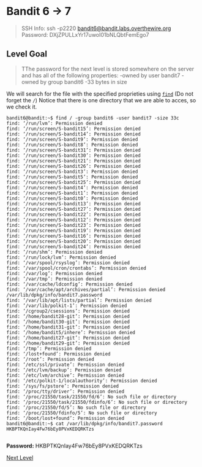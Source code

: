 ﻿
# Bandit 6 -> 7
> SSH Info: ssh -p2220 bandit6@bandit.labs.overthewire.org  
> Password: DXjZPULLxYr17uwoI01bNLQbtFemEgo7


 ## Level Goal  
>TThe password for the next level is stored somewhere on the server and has all of the following properties:
-owned by user bandit7
-owned by group bandit6
-33 bytes in size

We will search for the file with the specified proprieties using [`find`](https://en.wikipedia.org/wiki/Find_(Unix)) (Do not forget the `/`)
Notice that there is one directory that we are able to acces, so we check it.
```
bandit6@bandit:~$ find / -group bandit6 -user bandit7 -size 33c
find: ‘/run/lvm’: Permission denied
find: ‘/run/screen/S-bandit15’: Permission denied
find: ‘/run/screen/S-bandit14’: Permission denied
find: ‘/run/screen/S-bandit9’: Permission denied
find: ‘/run/screen/S-bandit8’: Permission denied
find: ‘/run/screen/S-bandit31’: Permission denied
find: ‘/run/screen/S-bandit30’: Permission denied
find: ‘/run/screen/S-bandit21’: Permission denied
find: ‘/run/screen/S-bandit26’: Permission denied
find: ‘/run/screen/S-bandit3’: Permission denied
find: ‘/run/screen/S-bandit5’: Permission denied
find: ‘/run/screen/S-bandit25’: Permission denied
find: ‘/run/screen/S-bandit4’: Permission denied
find: ‘/run/screen/S-bandit1’: Permission denied
find: ‘/run/screen/S-bandit0’: Permission denied
find: ‘/run/screen/S-bandit13’: Permission denied
find: ‘/run/screen/S-bandit27’: Permission denied
find: ‘/run/screen/S-bandit22’: Permission denied
find: ‘/run/screen/S-bandit12’: Permission denied
find: ‘/run/screen/S-bandit23’: Permission denied
find: ‘/run/screen/S-bandit19’: Permission denied
find: ‘/run/screen/S-bandit16’: Permission denied
find: ‘/run/screen/S-bandit20’: Permission denied
find: ‘/run/screen/S-bandit24’: Permission denied
find: ‘/run/shm’: Permission denied
find: ‘/run/lock/lvm’: Permission denied
find: ‘/var/spool/rsyslog’: Permission denied
find: ‘/var/spool/cron/crontabs’: Permission denied
find: ‘/var/log’: Permission denied
find: ‘/var/tmp’: Permission denied
find: ‘/var/cache/ldconfig’: Permission denied
find: ‘/var/cache/apt/archives/partial’: Permission denied
/var/lib/dpkg/info/bandit7.password
find: ‘/var/lib/apt/lists/partial’: Permission denied
find: ‘/var/lib/polkit-1’: Permission denied
find: ‘/cgroup2/csessions’: Permission denied
find: ‘/home/bandit28-git’: Permission denied
find: ‘/home/bandit30-git’: Permission denied
find: ‘/home/bandit31-git’: Permission denied
find: ‘/home/bandit5/inhere’: Permission denied
find: ‘/home/bandit27-git’: Permission denied
find: ‘/home/bandit29-git’: Permission denied
find: ‘/tmp’: Permission denied
find: ‘/lost+found’: Permission denied
find: ‘/root’: Permission denied
find: ‘/etc/ssl/private’: Permission denied
find: ‘/etc/lvm/backup’: Permission denied
find: ‘/etc/lvm/archive’: Permission denied
find: ‘/etc/polkit-1/localauthority’: Permission denied
find: ‘/sys/fs/pstore’: Permission denied
find: ‘/proc/tty/driver’: Permission denied
find: ‘/proc/21550/task/21550/fd/6’: No such file or directory
find: ‘/proc/21550/task/21550/fdinfo/6’: No such file or directory
find: ‘/proc/21550/fd/5’: No such file or directory
find: ‘/proc/21550/fdinfo/5’: No such file or directory
find: ‘/boot/lost+found’: Permission denied
bandit6@bandit:~$ cat /var/lib/dpkg/info/bandit7.password
HKBPTKQnIay4Fw76bEy8PVxKEDQRKTzs
                            
```


**Password:** HKBPTKQnIay4Fw76bEy8PVxKEDQRKTzs


[Next Level](../Bandit%207%20--%208/README.md)
